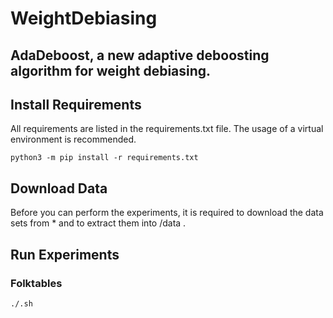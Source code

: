 # WeightDebiasing

## AdaDeboost, a new adaptive deboosting algorithm for weight debiasing.

## Install Requirements
All requirements are listed in the requirements.txt file. The usage of a virtual environment is recommended.
```shell
python3 -m pip install -r requirements.txt
```

## Download Data
Before you can perform the experiments, it is required to download the data sets from * and to extract them into /data . 

## Run Experiments
### Folktables
```shell
./.sh 
```